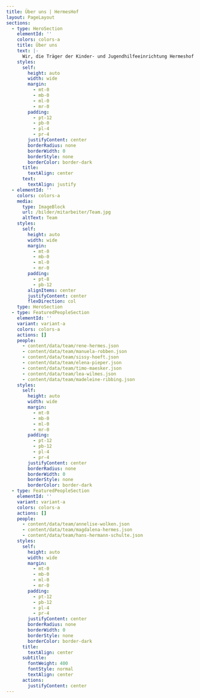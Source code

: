 ```yaml
---
title: Über uns | HermesHof
layout: PageLayout
sections:
  - type: HeroSection
    elementId: ''
    colors: colors-a
    title: Über uns
    text: |-
      Wir, die Träger der Kinder- und Jugendhilfeeinrichtung Hermeshof GmbH & Co. KG sind Manuela Robben (57 Jahre, systemische Beraterin und Therapeutin, praktische Betriebswirtin, Heilerziehungspflegerin) und René Hermes (30 Jahre, Sozialpädagoge B.A., Erzieher). Wir kennen uns aus einem gemeinsamen Arbeitskontext und haben in diesem festgestellt, dass wir ein gut funktionierendes Team darstellen. Die pädagogischen Grundsätze, Werte und Normen sowie das humanistische Menschenbild stimmen überein und sind, neben dem Bedürfnis nach einer neuen beruflichen Veränderung/Herausforderung der Anlass dafür, gemeinsam einen neuen beruflichen Weg einzuschlagen. Wir setzen in unserer Kinder- und Jugendhilfeeinrichtung Hermeshof GmbH & Co. KG unser umfangreiches Erfahrungs- und Fachwissen, gepaart mit unserer Eigenmotivation ein und bieten Kindern/Jugendlichen und jungen Volljährigen die Chance, in einem geschützten Rahmen heranzuwachsen.
    styles:
      self:
        height: auto
        width: wide
        margin:
          - mt-0
          - mb-0
          - ml-0
          - mr-0
        padding:
          - pt-12
          - pb-0
          - pl-4
          - pr-4
        justifyContent: center
        borderRadius: none
        borderWidth: 0
        borderStyle: none
        borderColor: border-dark
      title:
        textAlign: center
      text:
        textAlign: justify
  - elementId: ''
    colors: colors-a
    media:
      type: ImageBlock
      url: /bilder/mitarbeiter/Team.jpg
      altText: Team
    styles:
      self:
        height: auto
        width: wide
        margin:
          - mt-0
          - mb-0
          - ml-0
          - mr-0
        padding:
          - pt-8
          - pb-12
        alignItems: center
        justifyContent: center
        flexDirection: col
    type: HeroSection
  - type: FeaturedPeopleSection
    elementId: ''
    variant: variant-a
    colors: colors-a
    actions: []
    people:
      - content/data/team/rene-hermes.json
      - content/data/team/manuela-robben.json
      - content/data/team/sissy-hoeft.json
      - content/data/team/elena-pieper.json
      - content/data/team/timo-maesker.json
      - content/data/team/lea-wilmes.json
      - content/data/team/madeleine-ribbing.json
    styles:
      self:
        height: auto
        width: wide
        margin:
          - mt-0
          - mb-0
          - ml-0
          - mr-0
        padding:
          - pt-12
          - pb-12
          - pl-4
          - pr-4
        justifyContent: center
        borderRadius: none
        borderWidth: 0
        borderStyle: none
        borderColor: border-dark
  - type: FeaturedPeopleSection
    elementId: ''
    variant: variant-a
    colors: colors-a
    actions: []
    people:
      - content/data/team/annelise-wolken.json
      - content/data/team/magdalena-hermes.json
      - content/data/team/hans-hermann-schulte.json
    styles:
      self:
        height: auto
        width: wide
        margin:
          - mt-0
          - mb-0
          - ml-0
          - mr-0
        padding:
          - pt-12
          - pb-12
          - pl-4
          - pr-4
        justifyContent: center
        borderRadius: none
        borderWidth: 0
        borderStyle: none
        borderColor: border-dark
      title:
        textAlign: center
      subtitle:
        fontWeight: 400
        fontStyle: normal
        textAlign: center
      actions:
        justifyContent: center
---
```

